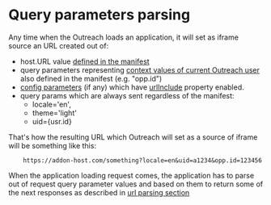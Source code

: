 # Query parameters parsing

Any time when the Outreach loads an application, it will set as iframe source an URL created out of:

- host.URL value [defined in the manifest](manifest.md#url)
- query parameters representing [context values of current Outreach user](manifest.md#context) also defined in the manifest (e.g. "opp.id")
- [config parameters](configuration.md) (if any) which have [urlInclude](configuration.md##urlinclude) property enabled.
- query params which are always sent regardless of the manifest:
  - locale='en',
  - theme='light'
  - uid={usr.id}

That's how the resulting URL which Outreach will set as a source of iframe will be something like this:

```http
    https://addon-host.com/something?locale=en&uid=a1234&opp.id=123456
```

When the application loading request comes, the application has to parse out of request query parameter values and based on them to return some of the next responses as described in [url parsing section](url-parsing.md)
